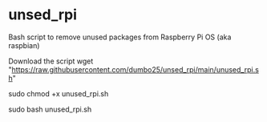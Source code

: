 # unsed_rpi
Bash script to remove unused packages from Raspberry Pi OS (aka raspbian)

Download the script 
wget "https://raw.githubusercontent.com/dumbo25/unsed_rpi/main/unused_rpi.sh"

sudo chmod +x unused_rpi.sh

sudo bash unused_rpi.sh
